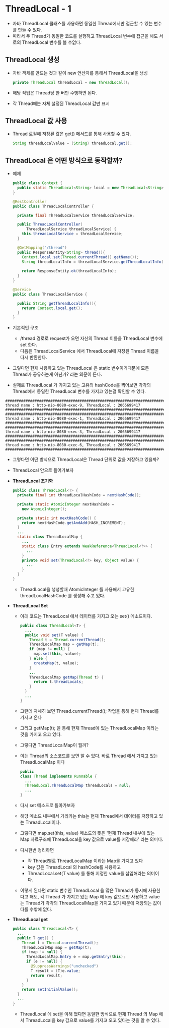 # ThreadLocal - 1

- 자바 ThreadLocal 클래스를 사용하면 동일한 Thread에서만 접근할 수 있는 변수를 만들 수 있다. 
- 따라서 두 Thread가 동일한 코드를 실행하고 ThreadLocal 변수에 접근을 해도 서로의 ThreadLocal 변수를 볼 수없다.



## ThreadLocal 생성

- 자바 객체를 만드는 것과 같이 new 연산자를 통해서 ThreadLocal을 생성

  ```java
  private ThreadLocal threadLocal = new ThreadLocal();
  ```

- 해당 작업은 Thread당 한 버만 수행하면 된다.
- 각 Thread에는 자체 설정된 ThreadLocal 값만 표시



## ThreadLocal 값 사용

- Thread 로컬에 저장된 값은 get() 메서드를 통해 사용할 수 있다.

  ```java
  String threadLocalValue = (String) threadLocal.get();
  ```



## ThreadLocal 은 어떤 방식으로 동작할까?

- 예제

  ```java
  public class Context {
    public static ThreadLocal<String> local = new ThreadLocal<String>();
  }
  
  @RestController
  public class ThreadLocalController {
  
    private final ThreadLocalService threadLocalService;
  
    public ThreadLocalController(
        ThreadLocalService threadLocalService) {
      this.threadLocalService = threadLocalService;
    }
  
    @GetMapping("/thread")
    public ResponseEntity<String> thread(){
      Context.local.set(Thread.currentThread().getName());
      String threadLocalInfo = threadLocalService.getThreadLocalInfo();
      
      return ResponseEntity.ok(threadLocalInfo);
    }
  }
  
  @Service
  public class ThreadLocalService {
  
    public String getThreadLocalInfo(){
      return Context.local.get();
    }
  }
  
  ```

- 기본적인 구조
  - /thread 경로로 request가 오면 자신의 Thread 이름을  ThreadLocal 변수에 set 한다.
  - 다음은 ThreadLocalService 에서 ThreadLocal에 저장된 Thread 이름을 다시 반환한다.

- 그렇다면 현재 사용하고 있는 ThreadLocal 은 static 변수이기때문에 모든 Thread가 공유하는게 아닌가? 라는 의문이 든다.
- 실제로 ThreadLocal 가 가지고 있는 고유의 hashCode를 찍어보면 각각의 Thread에서 동일한 ThreadLocal 변수를 가지고 있는걸 확인할 수 있다.

```text
#############################################################################################################
thread name : http-nio-8080-exec-9, ThreadLocal : 2065699417
#############################################################################################################
#############################################################################################################
thread name : http-nio-8080-exec-1, ThreadLocal : 2065699417
#############################################################################################################
#############################################################################################################
thread name : http-nio-8080-exec-3, ThreadLocal : 2065699417
#############################################################################################################
#############################################################################################################
thread name : http-nio-8080-exec-6, ThreadLocal : 2065699417
#############################################################################################################
```



* 그렇다면 어떤 방식으로 ThreadLocal은 Thread 단위로 값을 저장하고 있을까?

* ThreadLocal 안으로 들어가보자

* **ThreadLocal 초기화**

  ```java
  public class ThreadLocal<T> {
    private final int threadLocalHashCode = nextHashCode();
  
    private static AtomicInteger nextHashCode =
      new AtomicInteger();
  
    private static int nextHashCode() {
      return nextHashCode.getAndAdd(HASH_INCREMENT);
    }
    ...
    static class ThreadLocalMap {
      ...
      static class Entry extends WeakReference<ThreadLocal<?>> {
        ...
      }
      private void set(ThreadLocal<?> key, Object value) {
        ...
      }
    }
  }
  ```

  - ThreadLocal을 생성할때 AtomicInteger 를 사용해서 고유한 threadLocalHashCode 를 생성해 주고 있다.

- **ThreadLocal Set**

  - 아래 코드는 ThreadLocal 에서 데이터를 가지고 오는 set() 메소드이다.

    ```java
    public class ThreadLocal<T> {
      ...
      public void set(T value) {
        Thread t = Thread.currentThread();
        ThreadLocalMap map = getMap(t);
        if (map != null) {
          map.set(this, value);
        } else {
          createMap(t, value);
        }
        ...
        ThreadLocalMap getMap(Thread t) {
          return t.threadLocals;
        }
      }
      ...
    }
    ```

  - 그런데 자세히 보면 Thread.currentThread(); 작업을 통해 현재 Thread를 가지고 온다

  - 그리고 getMap(t); 을 통해 현재 Thread에 있는 ThreadLocalMap 이라는 것을 가지고 오고 있다.

  - 그렇다면 ThreadLocalMap이 뭘까?

  - 이는 Thread의 소스코드를 보면 알 수 있다. 바로 Thread 에서 가지고 있는 ThreadLocalMap 이다

    ```java
    public
    class Thread implements Runnable {
      ...
      ThreadLocal.ThreadLocalMap threadLocals = null;
      ...
    }
    ```

  - 다시 set 메소드로 돌아가보자

  - 해당 메소드 내부에서 가리키는 this는 현재 Thread에서 데이터를 저장하고 있는 ThreadLocal이다.

  - 그렇다면 map.set(this, value) 메소드의 뜻은 '현재 Thread 내부에 있는 Map 자료구조에 ThreadLocal을 key 값으로 value를 저장해라' 라는 의미다.

  - 다시한번 정리하면 

    - 각 Thread별로 ThreadLocalMap 이라는 Map을 가지고 있다
    - key 값은 ThreadLocal 의 hashCode를 사용하고
    - ThreadLocal.set(T value) 를 통해 지정한 value를 삽입해라는 의미이다. 

  - 이렇게 된다면 static 변수인 ThreadLocal 을 많은 Thread가 동시에 사용한다고 해도, 각 Thread 가 가지고 있는 Map 에 key 값으로만 사용하고  value는 Thread가 각각의 ThreadLocalMap을 가지고 있기 때문에 저장되는 값이 다를 수밖에 없다.

- **ThreadLocal get**

  ```java
  public class ThreadLocal<T> {
    ...
    public T get() {
      Thread t = Thread.currentThread();
      ThreadLocalMap map = getMap(t);
      if (map != null) {
        ThreadLocalMap.Entry e = map.getEntry(this);
        if (e != null) {
          @SuppressWarnings("unchecked")
          T result = (T)e.value;
          return result;
        }
      }
      return setInitialValue();
    }
    ...
  }
  ```

  - ThreadLocal 에 set을 이해 했다면 동일한 방식으로 현재 Thread 의 Map 에서 ThreadLocal을 key 값으로 value를 가지고 오고 있다는 것을 알 수 있다.
